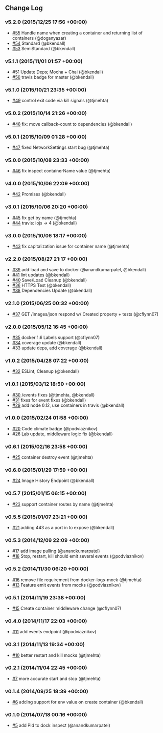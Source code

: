 ## Change Log

### v5.2.0 (2015/12/25 17:56 +00:00)
- [#55](https://github.com/Runnable/docker-mock/pull/55) Handle name when creating a container and returning list of containers (@doganyazar)
- [#54](https://github.com/Runnable/docker-mock/pull/54) Standard (@bkendall)
- [#53](https://github.com/Runnable/docker-mock/pull/53) SemiStandard (@bkendall)

### v5.1.1 (2015/11/01 01:57 +00:00)
- [#51](https://github.com/Runnable/docker-mock/pull/51) Update Deps; Mocha + Chai (@bkendall)
- [#50](https://github.com/Runnable/docker-mock/pull/50) travis badge for master (@bkendall)

### v5.1.0 (2015/10/21 23:35 +00:00)
- [#49](https://github.com/Runnable/docker-mock/pull/49) control exit code via kill signals (@tjmehta)

### v5.0.2 (2015/10/14 21:26 +00:00)
- [#48](https://github.com/Runnable/docker-mock/pull/48) fix: move callback-count to dependencies (@bkendall)

### v5.0.1 (2015/10/09 01:28 +00:00)
- [#47](https://github.com/Runnable/docker-mock/pull/47) fixed NetworkSettings start bug (@tjmehta)

### v5.0.0 (2015/10/08 23:33 +00:00)
- [#46](https://github.com/Runnable/docker-mock/pull/46) fix inspect containerName value (@tjmehta)

### v4.0.0 (2015/10/06 22:09 +00:00)
- [#42](https://github.com/Runnable/docker-mock/pull/42) Promises (@bkendall)

### v3.0.1 (2015/10/06 20:20 +00:00)
- [#45](https://github.com/Runnable/docker-mock/pull/45) fix get by name (@tjmehta)
- [#44](https://github.com/Runnable/docker-mock/pull/44) travis: iojs -> 4 (@bkendall)

### v3.0.0 (2015/10/06 18:17 +00:00)
- [#43](https://github.com/Runnable/docker-mock/pull/43) fix capitalization issue for container name (@tjmehta)

### v2.2.0 (2015/08/27 21:17 +00:00)
- [#39](https://github.com/Runnable/docker-mock/pull/39) add load and save to docker (@anandkumarpatel, @bkendall)
- [#41](https://github.com/Runnable/docker-mock/pull/41) lint updates (@bkendall)
- [#40](https://github.com/Runnable/docker-mock/pull/40) Save/Load Cleanup (@bkendall)
- [#36](https://github.com/Runnable/docker-mock/pull/36) HTTPS Test (@bkendall)
- [#38](https://github.com/Runnable/docker-mock/pull/38) Dependencies Update (@bkendall)

### v2.1.0 (2015/06/25 00:32 +00:00)
- [#37](https://github.com/Runnable/docker-mock/pull/37) GET /images/json respond w/ Created property + tests (@cflynn07)

### v2.0.0 (2015/05/12 16:45 +00:00)
- [#35](https://github.com/Runnable/docker-mock/pull/35) docker 1.6 Labels support (@cflynn07)
- [#34](https://github.com/Runnable/docker-mock/pull/34) coverage update (@bkendall)
- [#33](https://github.com/Runnable/docker-mock/pull/33) update deps, add coverage (@bkendall)

### v1.0.2 (2015/04/28 07:22 +00:00)
- [#32](https://github.com/Runnable/docker-mock/pull/32) ESLint, Cleanup (@bkendall)

### v1.0.1 (2015/03/12 18:50 +00:00)
- [#30](https://github.com/Runnable/docker-mock/pull/30) /events fixes (@tjmehta, @bkendall)
- [#31](https://github.com/Runnable/docker-mock/pull/31) fixes for event fixes (@bkendall)
- [#29](https://github.com/Runnable/docker-mock/pull/29) add node 0.12, use containers in travis (@bkendall)

### v1.0.0 (2015/02/24 01:58 +00:00)
- [#20](https://github.com/Runnable/docker-mock/pull/20) Code climate badge (@podviaznikov)
- [#26](https://github.com/Runnable/docker-mock/pull/26) Lab update, middleware logic fix (@bkendall)

### v0.6.1 (2015/02/16 23:58 +00:00)
- [#25](https://github.com/Runnable/docker-mock/pull/25) container destroy event (@tjmehta)

### v0.6.0 (2015/01/29 17:59 +00:00)
- [#24](https://github.com/Runnable/docker-mock/pull/24) Image History Endpoint (@bkendall)

### v0.5.7 (2015/01/15 06:15 +00:00)
- [#23](https://github.com/Runnable/docker-mock/pull/23) support container routes by name (@tjmehta)

### v0.5.5 (2015/01/07 23:21 +00:00)
- [#21](https://github.com/Runnable/docker-mock/pull/21) adding 443 as a port in to expose (@bkendall)

### v0.5.3 (2014/12/09 22:09 +00:00)
- [#17](https://github.com/Runnable/docker-mock/pull/17) add image pulling (@anandkumarpatel)
- [#18](https://github.com/Runnable/docker-mock/pull/18) Stop, restart, kill should emit several events (@podviaznikov)

### v0.5.2 (2014/11/30 06:20 +00:00)
- [#16](https://github.com/Runnable/docker-mock/pull/16) remove file requirement from docker-logs-mock (@tjmehta)
- [#13](https://github.com/Runnable/docker-mock/pull/13) Feature emit events from mocks (@podviaznikov)

### v0.5.1 (2014/11/19 23:38 +00:00)
- [#15](https://github.com/Runnable/docker-mock/pull/15) Create container middleware change (@cflynn07)

### v0.4.0 (2014/11/17 22:03 +00:00)
- [#11](https://github.com/Runnable/docker-mock/pull/11) add events endpoint (@podviaznikov)

### v0.3.1 (2014/11/13 19:34 +00:00)
- [#10](https://github.com/Runnable/docker-mock/pull/10) better restart and kill mocks (@tjmehta)

### v0.2.1 (2014/11/04 22:45 +00:00)
- [#7](https://github.com/Runnable/docker-mock/pull/7) more accurate start and stop (@tjmehta)

### v0.1.4 (2014/09/25 18:39 +00:00)
- [#6](https://github.com/Runnable/docker-mock/pull/6) adding support for env value on create container (@bkendall)

### v0.1.0 (2014/07/18 00:16 +00:00)
- [#5](https://github.com/Runnable/docker-mock/pull/5) add Pid to dock inspect (@anandkumarpatel)